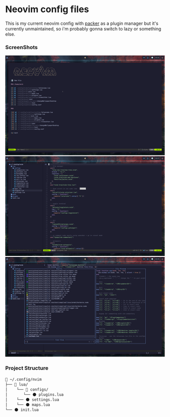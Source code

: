 # Neovim config files
This is my current neovim config with [packer](https://github.com/wbthomason/packer.nvim) as a plugin manager but it's currently unmaintained, so i'm probably gonna switch to lazy or something else.

### ScreenShots
![Image Alt Text](https://github.com/Aliiiiii404/Neovim-config/blob/main/screenshots/neovim-alpha.png)
![Image Alt Text](https://github.com/Aliiiiii404/Neovim-config/blob/main/screenshots/neovim-screen.png)
![Image Alt Text](https://github.com/Aliiiiii404/Neovim-config/blob/main/screenshots/telescope.png)
### Project Structure
```plaintext
📂 ~/.config/nvim
├── 📂 lua/
│	 └── 📂 configs/
│       └── 🌑 plugins.lua   
│	 └── 🌑 settings.lua
│	 └── 🌑 maps.lua
└── 🌑 init.lua
```
